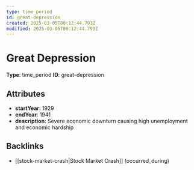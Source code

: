 ```yaml
---
type: time_period
id: great-depression
created: 2025-03-05T00:12:44.793Z
modified: 2025-03-05T00:12:44.793Z
---
```


# Great Depression

**Type**: time_period
**ID**: great-depression

## Attributes

- **startYear**: 1929
- **endYear**: 1941
- **description**: Severe economic downturn causing high unemployment and economic hardship

## Backlinks

- [[stock-market-crash|Stock Market Crash]] (occurred_during)

